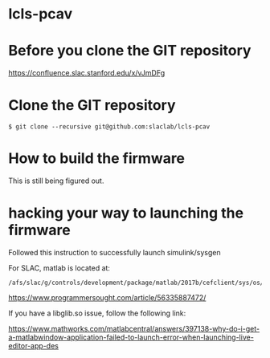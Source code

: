 # lcls-pcav

# Before you clone the GIT repository

https://confluence.slac.stanford.edu/x/vJmDFg

# Clone the GIT repository

```
$ git clone --recursive git@github.com:slaclab/lcls-pcav
```

# How to build the firmware
This is still being figured out.

# hacking your way to launching the firmware
Followed this instruction to successfully launch simulink/sysgen 

For SLAC, matlab is located at: 
```
/afs/slac/g/controls/development/package/matlab/2017b/cefclient/sys/os/glnxa64
```

https://www.programmersought.com/article/56335887472/

If you have a libglib.so issue, follow the following link:

https://www.mathworks.com/matlabcentral/answers/397138-why-do-i-get-a-matlabwindow-application-failed-to-launch-error-when-launching-live-editor-app-des
